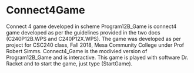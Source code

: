 # Connect4Game
Connect 4 game developed in scheme
Program12B_Game is connect4 game developed as per the guidelines provided in the two docs (C240P12B.WPS and C240P12X.WPS). The game was developed as per project for CSC240 class, Fall 2018, Mesa Community College under Prof Robert Simms.
Connect4_Game is the modivied version of Program12B_Game and is interactive. This game is played with software Dr. Racket and to start the game, just type (StartGame).
